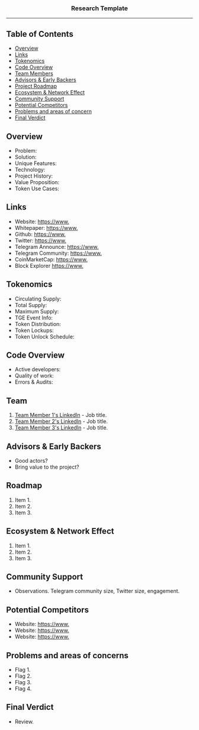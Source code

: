 <h3 align="center">Research Template</h3>

---

## Table of Contents

- [Overview](#Overview)
- [Links](#Links)
- [Tokenomics](#Tokenomics)
- [Code Overview](#Code)
- [Team Members](#Team) 
- [Advisors & Early Backers](#Advisors)
- [Project Roadmap](#Roadmap)
- [Ecosystem & Network Effect](#Ecosystem)
- [Community Support](#Community)
- [Potential Competitors](#Competitors)
- [Problems and areas of concern](#Problems)
- [Final Verdict](#Verdict)

## Overview <a name = "Overview"></a>
  - Problem:
  - Solution:
  - Unique Features:
  - Technology:
  - Project History:
  - Value Proposition:
  - Token Use Cases:
  
## Links <a name = "Links"></a>
  - Website: [https://www.](https://www.link1.com/)
  - Whitepaper: [https://www.](https://www.link2.com/)
  - Github: [https://www.](https://www.link3.com/)
  - Twitter: [https://www.](https://www.link4.com/)
  - Telegram Announce: [https://www.](https://www.link5.com/)
  - Telegram Community: [https://www.](https://www.link6.com/)
  - CoinMarketCap: [https://www.](https://www.link7.com/)
  - Block Explorer [https://www.](https://www.link8.com)

## Tokenomics <a name = "Tokenomics"></a>
  - Circulating Supply:
  - Total Supply:
  - Maximum Supply:
  - TGE Event Info:
  - Token Distribution:
  - Token Lockups:
  - Token Unlock Schedule:

## Code Overview <a name = "Code"></a>
  - Active developers:
  - Quality of work:
  - Errors & Audits:

## Team <a name = "Team"></a>
1. [Team Member 1's LinkedIn](https://www.linkedin.com) - Job title.
2. [Team Member 2's LinkedIn](https://www.linkedin.com) - Job title.
3. [Team Member 3's LinkedIn](https://www.linkedin.com) - Job title.

## Advisors & Early Backers <a name = "Advisors"></a>
  - Good actors?
  - Bring value to the project?

## Roadmap <a name = "Roadmap"></a>
1. Item 1.
2. Item 2.
3. Item 3.

## Ecosystem & Network Effect <a name = "Ecosystem"></a>
1. Item 1.
2. Item 2.
3. Item 3.

## Community Support <a name = "Community"></a>
- Observations. Telegram community size, Twitter size, engagement.

## Potential Competitors <a name = "Competitors"></a>
- Website: [https://www.](https://www.link1.com/)
- Website: [https://www.](https://www.link1.com/)
- Website: [https://www.](https://www.link1.com/)

## Problems and areas of concerns<a name = "Problems"></a>
- Flag 1.
- Flag 2.
- Flag 3.
- Flag 4.

## Final Verdict <a name = "Verdict"></a>
- Review.

